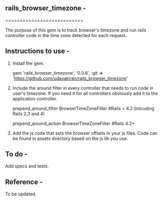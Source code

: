 
## rails_browser_timezone -
===========================

The purpose of this gem is to track browser's timezone and run rails controller code in the time zone
detected for each request.

## Instructions to use -

1. Install the gem.

    gem 'rails_browser_timezone', '0.0.6', :git => 'https://github.com/udayakiran/rails_browser_timezone'

2. Include the around filter in every controller that needs to run code in user's timezone. If you need it for all controllers obviously add it to the application controller.

    prepend_around_filter BrowserTimeZoneFilter #Rails < 4.2 (inlcuding Rails 2,3 and 4)

    prepend_around_action BrowserTimeZoneFilter #Rails 4.2+

3. Add the js code that sets the browser offsets in your js files. Code can be found in assets directory based on the js lib you use.


## To do -

 Add specs and tests.

## Reference -

To be updated.
